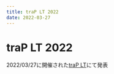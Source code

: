 ```yaml
---
title: traP LT 2022
date: 2022-03-27
---
```


<script setup>
import GoogleSlidesIframe from "../../components/GoogleSlidesIframe.vue"
</script>

# traP LT 2022

2022/03/27に開催された[traP LT](https://trap.jp/post/1435/)にて発表

<GoogleSlidesIframe shareLink="https://docs.google.com/presentation/d/e/2PACX-1vRf_mioI9VDK3QnXePIDXIxIWRfZ0mTMC33YuZR_ETXy8sSpvLCa-CjGPuzUNRShUp2j3aOez7kcJ9W/pub?start=false&loop=false&delayms=3000" />